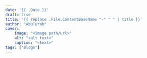 ```yaml
---
date: '{{ .Date }}'
draft: true
title: '{{ replace .File.ContentBaseName "-" " " | title }}'
author: "AbuTurab"
cover:
    image: "<image path/url>"
    alt: "<alt text>"
    caption: "<text>"
tags: ["Blogs"]
---
```

